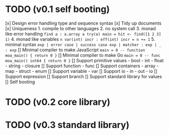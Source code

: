 # TODO (v0.1 self booting)
[x] Design error handling type and sequence syntax
[x] Tidy up documents
[x] Uniqueness
    1. compile to other languages
    2. no system call
    3. monad like error handling
    ```
    find a : a.array a try(a)
    main =
      hit <- find([1 2 3] 1)
    ```
    4. monad like variables
    ```
    n var(int)
    incr : eff(int)
    incr = n += 1
    ```
    5. minimal syntax
    ```
    exp
    | error case
    | success case
    exp
    | matcher : exp
    | _ : exp
    ```
[] Minimal compiler to make JavaScript
    ```
    main = 0
    --
    function moa_main() { return 0 }
    ```
[] Minimal compiler to make Go
    ```
    main = 0
    --
    func moa_main() int64 { return 0 }
    ```
[] Support primitive values
    - bool
    - int
    - float
    - string
    - closure
[] Support function
    - func
[] Support containers
    - array
    - map
    - struct
    - enum
[] Support variable
    - var
[] Support io
    - in
    - out
    - io
[] Support expression
[] Support branch
[] Support standard library for values
[] Self booting
# TODO (v0.2 core library)
# TODO (v0.3 standard library)

